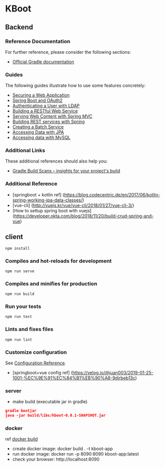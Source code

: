 # KBoot

## Backend
### Reference Documentation
For further reference, please consider the following sections:

* [Official Gradle documentation](https://docs.gradle.org)

### Guides
The following guides illustrate how to use some features concretely:

* [Securing a Web Application](https://spring.io/guides/gs/securing-web/)
* [Spring Boot and OAuth2](https://spring.io/guides/tutorials/spring-boot-oauth2/)
* [Authenticating a User with LDAP](https://spring.io/guides/gs/authenticating-ldap/)
* [Building a RESTful Web Service](https://spring.io/guides/gs/rest-service/)
* [Serving Web Content with Spring MVC](https://spring.io/guides/gs/serving-web-content/)
* [Building REST services with Spring](https://spring.io/guides/tutorials/bookmarks/)
* [Creating a Batch Service](https://spring.io/guides/gs/batch-processing/)
* [Accessing Data with JPA](https://spring.io/guides/gs/accessing-data-jpa/)
* [Accessing data with MySQL](https://spring.io/guides/gs/accessing-data-mysql/)

### Additional Links
These additional references should also help you:

* [Gradle Build Scans – insights for your project's build](https://scans.gradle.com#gradle)

### Additional Reference
* [springboot + kotlin ref] (https://blog.codecentric.de/en/2017/06/kotlin-spring-working-jpa-data-classes/)
* [vue-cli] (http://vuejs.kr/vue/vue-cli/2018/01/27/vue-cli-3/)
* [How to settup spring boot with vuejs] (https://developer.okta.com/blog/2018/11/20/build-crud-spring-and-vue)

## client
```
npm install
```

### Compiles and hot-reloads for development
```
npm run serve
```

### Compiles and minifies for production
```
npm run build
```

### Run your tests
```
npm run test
```

### Lints and fixes files
```
npm run lint
```

### Customize configuration
See [Configuration Reference](https://cli.vuejs.org/config/).
* [springboot+vue config ref] (https://velog.io/@juan003/2019-01-25-1001-%EC%9E%91%EC%84%B1%EB%90%A8-9djrbeb13c)

### server 
* make build (executable jar in gradle)
```json
gradle bootjar
java -jar build/libs/kboot-0.0.1-SNAPSHOT.jar

```

### docker
ref [docker build](https://www.neilghosh.com/2019/02/quick-microservice-with-gradle-spring.html) 
* create docker image: docker build . -t kboot-app
* run docker image: docker run -p 8090:8090 kboot-app:latest
* check your browser: http://localhost:8090



